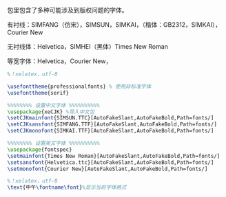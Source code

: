 包里包含了多种可能涉及到版权问题的字体。

有衬线：SIMFANG（仿宋），SIMSUN，SIMKAI，（楷体：GB2312，SIMKAI），Courier New

无衬线体：Helvetica，SIMHEI（黑体）Times New Roman

等宽字体：Helvetica，Courier New，



```latex
%！xelatex，utf-8

\usefonttheme{professionalfonts} % 使用非标准字体
\usefonttheme{serif}

%%%%%%%% 设置中文字体 %%%%%%%%%%
\usepackage{xeCJK} %导入中文包
\setCJKmainfont{SIMSUN.TTC}[AutoFakeSlant,AutoFakeBold,Path=fonts/]
\setCJKsansfont{SIMFANG.TTF}[AutoFakeSlant,AutoFakeBold,Path=fonts/]
\setCJKmonofont{SIMKAI.TTF}[AutoFakeSlant,AutoFakeBold,Path=fonts/]

%%%%%%%% 设置英文字体 %%%%%%%%%%
\usepackage{fontspec}
\setmainfont{Times New Roman}[AutoFakeSlant,AutoFakeBold,Path=fonts/]
\setsansfont{Helvetica.ttc}[AutoFakeSlant,AutoFakeBold,Path=fonts/]
\setmonofont{Courier New}[AutoFakeSlant,AutoFakeBold,Path=fonts/]
```
```latex
%！xelatex，utf-8
\text{中午\fontname\font}%显示当前字体格式
```
